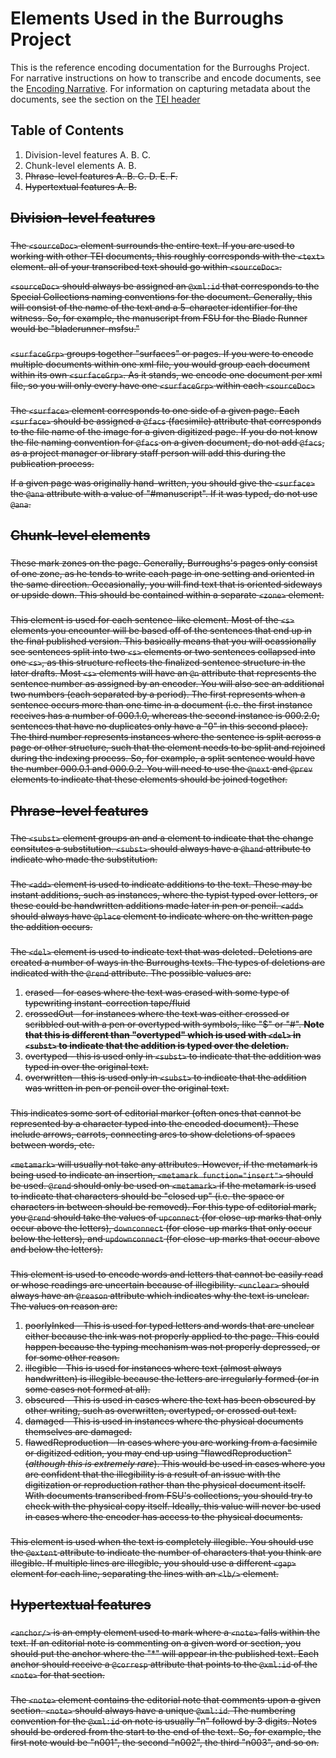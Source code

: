 # Elements Used in the Burroughs Project

This is the reference encoding documentation for the Burroughs Project. For narrative instructions on how to transcribe and encode documents, see the [Encoding Narrative](encoding-narrative.md). For information on capturing metadata about the documents, see the section on the [TEI header](header.md)

## Table of Contents

1. Division-level features
  A. <sourceDoc>
  B. <surfaceGrp>
  C. <surface>
2. Chunk-level elements
  A. <zone>
  B. <s>
3. Phrase-level features
  A. <subst>
  B. <add>
  C. <del>
  D. <metamark>
  E. <unclear>
  F. <gap>
4. Hypertextual features
  A. <anchor/>
  B. <note>
  
## Division-level features

### <sourceDoc>

The `<sourceDoc>` element surrounds the entire text. If you are used to working with other TEI documents, this roughly corresponds with the `<text>` element. all of your transcribed text should go within `<sourceDoc>`.

`<sourceDoc>` should always be assigned an `@xml:id` that corresponds to the Special Collections naming conventions for the document. Generally, this will consist of the name of the text and a 5-character identifier for the witness. So, for example, the manuscript from FSU for the Blade Runner would be "bladerunner-msfsu."

### <surfaceGrp>

`<surfaceGrp>` groups together "surfaces" or pages. If you were to encode multiple documents within one xml file, you would group each document within its own `<surfaceGrp>`. As it stands, we encode one document per xml file, so you will only every have one `<surfaceGrp>` within each `<sourceDoc>`

### <surface>

The `<surface>` element corresponds to one side of a given page. Each `<surface>` should be assigned a `@facs` (facsimile) attribute that corresponds to the file name of the image for a given digitized page. If you do not know the file naming convention for `@facs` on a given document, do not add `@facs`, as a project manager or library staff person will add this during the publication process.

If a given page was originally hand-written, you should give the `<surface>` the `@ana` attribute with a value of "#manuscript". If it was typed, do not use `@ana`.

<!-- Include information about recto and verso pages + xml:ids -->

## Chunk-level elements

### <zone>

These mark zones on the page. Generally, Burroughs's pages only consist of one zone, as he tends to write each page in one setting and oriented in the same direction. Occasionally, you will find text that is oriented sideways or upside down. This should be contained within a separate `<zone>` element.

### <s>

This element is used for each sentence-like element. Most of the `<s>` elements you encounter will be based off of the sentences that end up in the final published version. This basically means that you will ocassionally see sentences split into two `<s>` elements or two sentences collapsed into one `<s>`, as this structure reflects the finalized sentence structure in the later drafts. Most `<s>` elements will have an `@n` attribute that represents the sentence number as assigned by an encoder. You will also see an additional two numbers (each separated by a period). The first represents when a sentence occurs more than one time in a document (i.e. the first instance receives has a number of 000.1.0, whereas the second instance is 000.2.0; sentences that have no duplicates only have a "0" in this second place). The third number represents instances where the sentence is split across a page or other structure, such that the element needs to be split and rejoined during the indexing process. So, for example, a split sentence would have the number 000.0.1 and 000.0.2. You will need to use the `@next` and `@prev` elements to indicate that these elements should be joined together. 

## Phrase-level features

### <subst>

The `<subst>` element groups an <add> and a <del> element to indicate that the change consitutes a substitution. `<subst>` should always have a `@hand` attribute to indicate who made the substitution.

### <add>

The `<add>` element is used to indicate additions to the text. These may be instant additions, such as instances, where the typist typed over letters, or these could be handwritten additions made later in pen or pencil. `<add>` should always have `@place` element to indicate where on the written page the addition occurs. 

### <del>

The `<del>` element is used to indicate text that was deleted. Deletions are created a number of ways in the Burroughs texts. The types of deletions are indicated with the `@rend` attribute. The possible values are:

1. erased - for cases where the text was erased with some type of typewriting instant-correction tape/fluid
2. crossedOut - for instances where the text was either crossed or scribbled out with a pen or overtyped with symbols, like "$" or "#". **Note that this is different than "overtyped" which is used with `<del>` in `<subst>` to indicate that the addition is typed over the deletion.**
3. overtyped - this is used only in `<subst>` to indicate that the addition was typed in over the original text.
4. overwritten - this is used only in `<subst>` to indicate that the addition was written in pen or pencil over the original text.

### <metamark>

This indicates some sort of editorial marker (often ones that cannot be represented by a character typed into the encoded document). These include arrows, carrots, connecting arcs to show deletions of spaces between words, etc.

`<metamark>` will usually not take any attributes. However, if the metamark is being used to indicate an insertion, `<metamark function="insert">` should be used. `@rend` should only be used on `<metamark>` if the metamark is used to indicate that characters should be "closed up" (i.e. the space or characters in between should be removed). For this type of editorial mark, you `@rend` should take the values of `upconnect` (for close-up marks that only occur above the letters), `downconnect` (for close-up marks that only occur below the letters), and `updownconnect` (for close-up marks that occur above and below the letters).

### <unclear>

This element is used to encode words and letters that cannot be easily read or whose readings are uncertain because of illegibility. `<unclear>` should always have an `@reason` attribute which indicates why the text is unclear. The values on reason are:

1. poorlyInked - This is used for typed letters and words that are unclear either because the ink was not properly applied to the page. This could happen because the typing mechanism was not properly depressed, or for some other reason. 
2. illegible - This is used for instances where text (almost always handwritten) is illegible because the letters are irregularly formed (or in some cases not formed at all).
3. obscured - This is used in cases where the text has been obscured by other writing, such as overwritten, overtyped, or crossed out text.
4. damaged - This is used in instances where the physical documents themselves are damaged.
5. flawedReproduction - In cases where you are working from a facsimile or digitized edition, you may end up using "flawedReproduction" (*although this is extremely rare*). This would be used in cases where you are confident that the illegibility is a result of an issue with the digitization or reproduction rather than the physical document itself. With documents transcribed from FSU's collections, you should try to check with the physical copy itself. Ideally, this value will never be used in cases where the encoder has access to the physical documents.

### <gap>

This element is used when the text is completely illegible. You should use the `@extent` attribute to indicate the number of characters that you think are illegible. If multiple lines are illegible, you should use a different `<gap>` element for each line, separating the lines with an `<lb/>` element.

## Hypertextual features

### <anchor/>

`<anchor/>` is an empty element used to mark where a `<note>` falls within the text. If an editorial note is commenting on a given word or section, you should put the anchor where the "\*" will appear in the published text. Each anchor should receive a `@corresp` attribute that points to the `@xml:id` of the `<note>` for that section.

### <note>

The `<note>` element contains the editorial note that comments upon a given section. `<note>` should always have a unique `@xml:id`. The numbering convention for the `@xml:id` on note is usually "n" followd by 3 digits. Notes should be ordered from the start to the end of the text. So, for example, the first note would be "n001", the second "n002", the third "n003", and so on.

